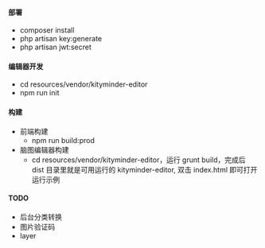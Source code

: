 #### 部署
* composer install
* php artisan key:generate
* php artisan jwt:secret

#### 编辑器开发
* cd resources/vendor/kityminder-editor
* npm run init

#### 构建
* 前端构建
    * npm run build:prod
* 脑图编辑器构建
    * cd resources/vendor/kityminder-editor，运行 grunt build，完成后 dist 目录里就是可用运行的 kityminder-editor, 双击 index.html 即可打开运行示例

#### TODO
* 后台分类转换
* 图片验证码
* layer